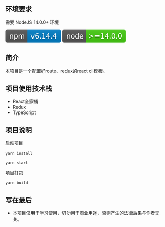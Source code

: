 ## 环境要求

需要 NodeJS 14.0.0+ 环境

![](./src/assets/design-sketch/npm-6.14.4.svg)
![](./src/assets/design-sketch/node-14.0.0.svg)
## 简介

本项目是一个配置好route、redux的react cli模板。

## 项目使用技术栈

* React全家桶
* Redux
* TypeScript

## 项目说明

启动项目

```
yarn install
```

```
yarn start
```

项目打包

```
yarn build
```

## 写在最后

* 本项目仅用于学习使用，切勿用于商业用途，否则产生的法律后果与作者无关。
